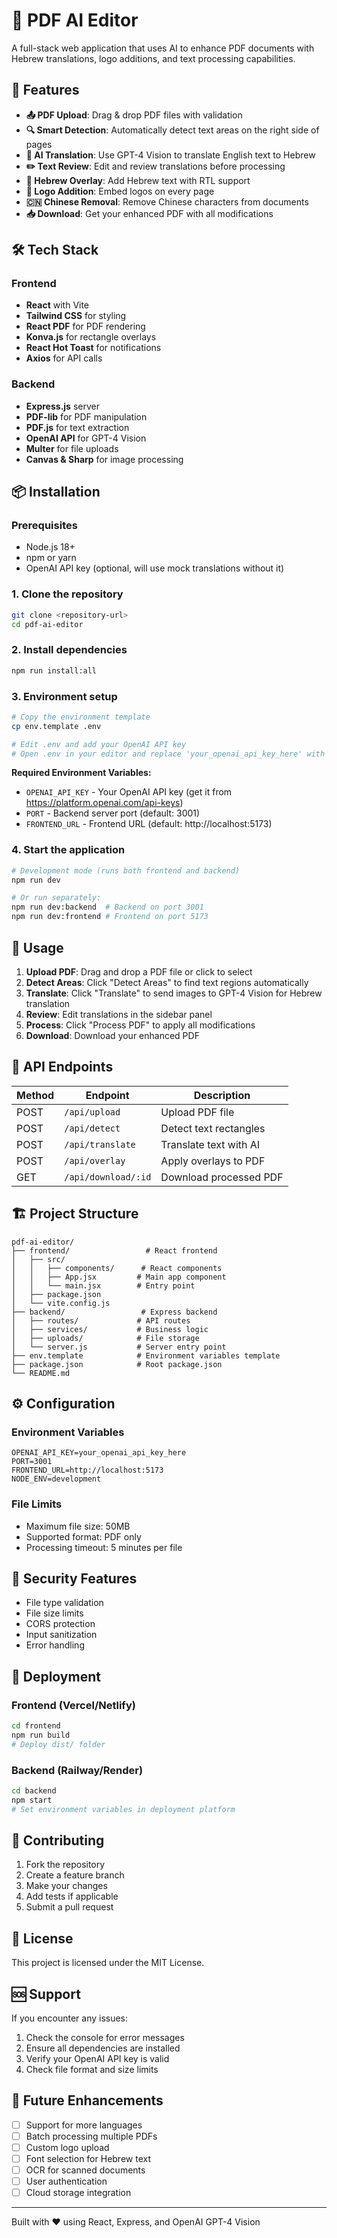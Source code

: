 # 📄 PDF AI Editor

A full-stack web application that uses AI to enhance PDF documents with Hebrew translations, logo additions, and text processing capabilities.

## 🚀 Features

- **📤 PDF Upload**: Drag & drop PDF files with validation
- **🔍 Smart Detection**: Automatically detect text areas on the right side of pages
- **🤖 AI Translation**: Use GPT-4 Vision to translate English text to Hebrew
- **✏️ Text Review**: Edit and review translations before processing
- **📝 Hebrew Overlay**: Add Hebrew text with RTL support
- **🎨 Logo Addition**: Embed logos on every page
- **🇨🇳 Chinese Removal**: Remove Chinese characters from documents
- **📥 Download**: Get your enhanced PDF with all modifications

## 🛠️ Tech Stack

### Frontend
- **React** with Vite
- **Tailwind CSS** for styling
- **React PDF** for PDF rendering
- **Konva.js** for rectangle overlays
- **React Hot Toast** for notifications
- **Axios** for API calls

### Backend
- **Express.js** server
- **PDF-lib** for PDF manipulation
- **PDF.js** for text extraction
- **OpenAI API** for GPT-4 Vision
- **Multer** for file uploads
- **Canvas & Sharp** for image processing

## 📦 Installation

### Prerequisites
- Node.js 18+ 
- npm or yarn
- OpenAI API key (optional, will use mock translations without it)

### 1. Clone the repository
```bash
git clone <repository-url>
cd pdf-ai-editor
```

### 2. Install dependencies
```bash
npm run install:all
```

### 3. Environment setup
```bash
# Copy the environment template
cp env.template .env

# Edit .env and add your OpenAI API key
# Open .env in your editor and replace 'your_openai_api_key_here' with your actual API key
```

**Required Environment Variables:**
- `OPENAI_API_KEY` - Your OpenAI API key (get it from https://platform.openai.com/api-keys)
- `PORT` - Backend server port (default: 3001)
- `FRONTEND_URL` - Frontend URL (default: http://localhost:5173)

### 4. Start the application
```bash
# Development mode (runs both frontend and backend)
npm run dev

# Or run separately:
npm run dev:backend  # Backend on port 3001
npm run dev:frontend # Frontend on port 5173
```

## 🎯 Usage

1. **Upload PDF**: Drag and drop a PDF file or click to select
2. **Detect Areas**: Click "Detect Areas" to find text regions automatically
3. **Translate**: Click "Translate" to send images to GPT-4 Vision for Hebrew translation
4. **Review**: Edit translations in the sidebar panel
5. **Process**: Click "Process PDF" to apply all modifications
6. **Download**: Download your enhanced PDF

## 🔧 API Endpoints

| Method | Endpoint | Description |
|--------|----------|-------------|
| POST | `/api/upload` | Upload PDF file |
| POST | `/api/detect` | Detect text rectangles |
| POST | `/api/translate` | Translate text with AI |
| POST | `/api/overlay` | Apply overlays to PDF |
| GET | `/api/download/:id` | Download processed PDF |

## 🏗️ Project Structure

```
pdf-ai-editor/
├── frontend/                 # React frontend
│   ├── src/
│   │   ├── components/      # React components
│   │   ├── App.jsx         # Main app component
│   │   └── main.jsx        # Entry point
│   ├── package.json
│   └── vite.config.js
├── backend/                 # Express backend
│   ├── routes/             # API routes
│   ├── services/           # Business logic
│   ├── uploads/            # File storage
│   └── server.js           # Server entry point
├── env.template            # Environment variables template
├── package.json            # Root package.json
└── README.md
```

## ⚙️ Configuration

### Environment Variables
```env
OPENAI_API_KEY=your_openai_api_key_here
PORT=3001
FRONTEND_URL=http://localhost:5173
NODE_ENV=development
```

### File Limits
- Maximum file size: 50MB
- Supported format: PDF only
- Processing timeout: 5 minutes per file

## 🔐 Security Features

- File type validation
- File size limits
- CORS protection
- Input sanitization
- Error handling

## 🚀 Deployment

### Frontend (Vercel/Netlify)
```bash
cd frontend
npm run build
# Deploy dist/ folder
```

### Backend (Railway/Render)
```bash
cd backend
npm start
# Set environment variables in deployment platform
```

## 🤝 Contributing

1. Fork the repository
2. Create a feature branch
3. Make your changes
4. Add tests if applicable
5. Submit a pull request

## 📝 License

This project is licensed under the MIT License.

## 🆘 Support

If you encounter any issues:

1. Check the console for error messages
2. Ensure all dependencies are installed
3. Verify your OpenAI API key is valid
4. Check file format and size limits

## 🔮 Future Enhancements

- [ ] Support for more languages
- [ ] Batch processing multiple PDFs
- [ ] Custom logo upload
- [ ] Font selection for Hebrew text
- [ ] OCR for scanned documents
- [ ] User authentication
- [ ] Cloud storage integration

---

Built with ❤️ using React, Express, and OpenAI GPT-4 Vision 